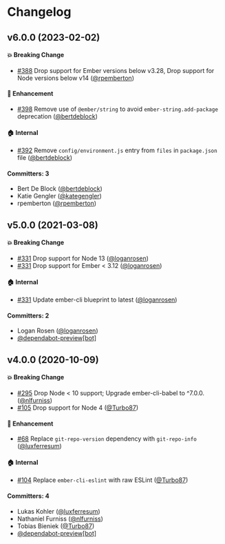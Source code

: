 # Changelog


## v6.0.0 (2023-02-02)

#### :boom: Breaking Change
* [#388](https://github.com/ember-cli/ember-cli-app-version/pull/388) Drop support for Ember versions below v3.28, Drop support for Node versions below v14 ([@rpemberton](https://github.com/rpemberton))

#### :rocket: Enhancement
* [#398](https://github.com/ember-cli/ember-cli-app-version/pull/398) Remove use of `@ember/string` to avoid `ember-string.add-package` deprecation ([@bertdeblock](https://github.com/bertdeblock))

#### :house: Internal
* [#392](https://github.com/ember-cli/ember-cli-app-version/pull/392) Remove `config/environment.js` entry from `files` in `package.json` file ([@bertdeblock](https://github.com/bertdeblock))

#### Committers: 3
- Bert De Block ([@bertdeblock](https://github.com/bertdeblock))
- Katie Gengler ([@kategengler](https://github.com/kategengler))
- rpemberton ([@rpemberton](https://github.com/rpemberton))


## v5.0.0 (2021-03-08)

#### :boom: Breaking Change
* [#331](https://github.com/ember-cli/ember-cli-app-version/pull/331) Drop support for Node 13 ([@loganrosen](https://github.com/loganrosen))
* [#331](https://github.com/ember-cli/ember-cli-app-version/pull/331) Drop support for Ember < 3.12 ([@loganrosen](https://github.com/loganrosen))

#### :house: Internal
* [#331](https://github.com/ember-cli/ember-cli-app-version/pull/331) Update ember-cli blueprint to latest ([@loganrosen](https://github.com/loganrosen))

#### Committers: 2
- Logan Rosen ([@loganrosen](https://github.com/loganrosen))
- [@dependabot-preview[bot]](https://github.com/apps/dependabot-preview)


## v4.0.0 (2020-10-09)

#### :boom: Breaking Change
* [#295](https://github.com/ember-cli/ember-cli-app-version/pull/295) Drop Node < 10 support; Upgrade ember-cli-babel to ^7.0.0. ([@nlfurniss](https://github.com/nlfurniss))
* [#105](https://github.com/ember-cli/ember-cli-app-version/pull/105) Drop support for Node 4 ([@Turbo87](https://github.com/Turbo87))

#### :rocket: Enhancement
* [#68](https://github.com/ember-cli/ember-cli-app-version/pull/68) Replace `git-repo-version` dependency with `git-repo-info` ([@luxferresum](https://github.com/luxferresum))

#### :house: Internal
* [#104](https://github.com/ember-cli/ember-cli-app-version/pull/104) Replace `ember-cli-eslint` with raw ESLint ([@Turbo87](https://github.com/Turbo87))

#### Committers: 4
- Lukas Kohler ([@luxferresum](https://github.com/luxferresum))
- Nathaniel Furniss ([@nlfurniss](https://github.com/nlfurniss))
- Tobias Bieniek ([@Turbo87](https://github.com/Turbo87))
- [@dependabot-preview[bot]](https://github.com/apps/dependabot-preview)



